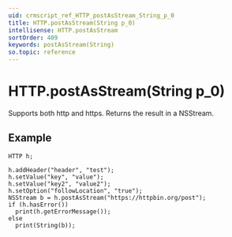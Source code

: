 ```yaml
---
uid: crmscript_ref_HTTP_postAsStream_String_p_0
title: HTTP.postAsStream(String p_0)
intellisense: HTTP.postAsStream
sortOrder: 409
keywords: postAsStream(String)
so.topic: reference
---
```


# HTTP.postAsStream(String p_0)

Supports both http and https. Returns the result in a NSStream.

## Example

    HTTP h;
    
    h.addHeader("header", "test");
    h.setValue("key", "value");
    h.setValue("key2", "value2");
    h.setOption("followLocation", "true");
    NSStream b = h.postAsStream("https://httpbin.org/post");
    if (h.hasError())
      print(h.getErrorMessage());
    else
      print(String(b));
